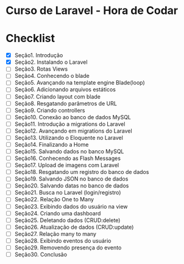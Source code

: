 # Curso de Laravel - Hora de Codar

# Checklist

- [x] Seção1. Introdução
- [x] Seção2. Instalando o Laravel
- [ ] Seção3. Rotas Views
- [ ] Seção4. Conhecendo o blade
- [ ] Seção5. Avançando na template engine Blade(loop)
- [ ] Seção6. Adicionando arquivos estáticos
- [ ] Seção7. Criando layout com blade
- [ ] Seção8. Resgatando parâmetros de URL
- [ ] Seção9. Criando controllers
- [ ] Seção10. Conexão ao banco de dados MySQL
- [ ] Seção11. Introdução a migrations do Laravel
- [ ] Seção12. Avançando em migrations do Laravel
- [ ] Seção13. Utilizando o Eloquente no Laravel
- [ ] Seção14. Finalizando a Home
- [ ] Seção15. Salvando dados no banco MySQL
- [ ] Seção16. Conhecendo as Flash Messages
- [ ] Seção17. Upload de imagens com Laravel
- [ ] Seção18. Resgatando um registro do banco de dados
- [ ] Seção19. Salvando JSON no banco de dados
- [ ] Seção20. Salvando datas no banco de dados
- [ ] Seção21. Busca no Laravel (login/registro)
- [ ] Seção22. Relação One to Many
- [ ] Seção23. Exibindo dados do usuário na view
- [ ] Seção24. Criando uma dashboard 
- [ ] Seção25. Deletando dados (CRUD:delete)
- [ ] Seção26. Atualização de dados (CRUD:update)
- [ ] Seção27. Relação many to many
- [ ] Seção28. Exibindo eventos do usuário
- [ ] Seção29. Removendo presença do evento
- [ ] Seção30. Conclusão
